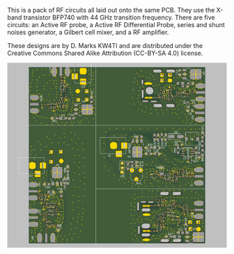 This is a pack of RF circuits all laid out onto the same PCB.  They use the X-band transistor BFP740 with 44 GHz transition frequency.  There are five circuits: an Active RF probe, a Active RF Differential Probe, series and shunt noises generator, a Gilbert cell mixer, and a RF amplifier.

These designs are by D. Marks KW4TI and are distributed under the Creative Commons Shared Alike Attribution (CC-BY-SA 4.0) license.

![x](RFUtilityKnife.png)

